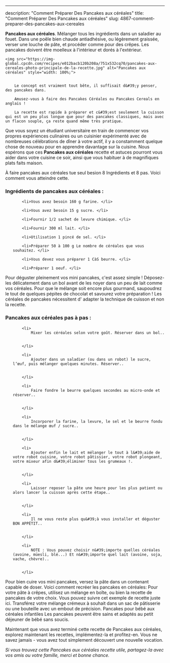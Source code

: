 ---
description: "Comment Préparer Des Pancakes aux céréales"
title: "Comment Préparer Des Pancakes aux céréales"
slug: 4867-comment-preparer-des-pancakes-aux-cereales

<p>
	<strong>Pancakes aux céréales</strong>. 
	Mélanger tous les ingrédients dans un saladier au fouet. Dans une poêle bien chaude antiadhésive, ou légèrement graissée, verser une louche de pâte, et procéder comme pour des crêpes. Les pancakes doivent être moelleux à l&#39;intérieur et dorés à l&#39;extérieur.
</p>
<p>
	
	<img src="https://img-global.cpcdn.com/recipes/e012bacb120b208a/751x532cq70/pancakes-aux-cereales-photo-principale-de-la-recette.jpg" alt="Pancakes aux céréales" style="width: 100%;">
	
	
		Le concept est vraiment tout bête, il suffisait d&#39;y penser, des pancakes dans.
	
		Amusez-vous à faire des Pancakes Céréales ou Pancakes Cereals en anglais !
	
		La recette est rapide à préparer et c&#39;est seulement la cuisson qui est un peu plus longue que pour des pancakes classiques, mais avec un flacon souple, ça reste quand même très pratique.
	
</p>

Que vous soyez un étudiant universitaire en train de commencer vos propres expériences culinaires ou un cuisinier expérimenté avec de nombreuses célébrations de dîner à votre actif, il y a constamment quelque chose de nouveau pour en apprendre davantage sur la cuisine. Nous espérons que ces <strong> Pancakes aux céréales </strong> recette et astuces pourront vous aider dans votre cuisine ce soir, ainsi que vous habituer à de magnifiques plats faits maison.

<!--inarticleads1-->

À faire pancakes aux céréales tue seul besion 8 Ingrédients et 8 pas. Voici comment vous atteindre cette.

<h3>Ingrédients de pancakes aux céréales :</h3>

<ol>
	
		<li>Vous avez besoin 160 g farine. </li>
	
		<li>Vous avez besoin 15 g sucre. </li>
	
		<li>Fournir 1/2 sachet de levure chimique. </li>
	
		<li>Fournir 300 ml lait. </li>
	
		<li>Utilisation 1 pincé de sel. </li>
	
		<li>Préparer 50 à 100 g Le nombre de céréales que vous souhaitez. </li>
	
		<li>Vous devez vous préparer 1 CàS beurre. </li>
	
		<li>Préparer 1 oeuf. </li>
	
</ol>

Pour déguster pleinement vos mini pancakes, c&#39;est assez simple ! Déposez-les délicatement dans un bol avant de les noyer dans un peu de lait comme vos céréales. Pour que le mélange soit encore plus gourmand, saupoudrez le tout de quelques pépites de chocolat et savourez votre préparation ! Les céréales de pancakes nécessitent d&#39; adapter la technique de cuisson et non la recette. 

<!--inarticleads2-->

<h3>Pancakes aux céréales pas à pas :</h3>

<ol>
	
		<li>
			Mixer les céréales selon votre goût. Réserver dans un bol..
			
			
		</li>
	
		<li>
			Ajouter dans un saladier (ou dans un robot) le sucre, l’œuf, puis mélanger quelques minutes. Réserver..
			
			
		</li>
	
		<li>
			Faire fondre le beurre quelques secondes au micro-onde et réserver..
			
			
		</li>
	
		<li>
			Incorporer la farine, la levure, le sel et le beurre fondu dans le mélange œuf / sucre..
			
			
		</li>
	
		<li>
			Ajouter enfin le lait et mélanger le tout à l&#39;aide de votre robot cuisine, votre robot pâtissier, votre robot plongeant, votre mixeur afin d&#39;éliminer tous les grumeaux !.
			
			
		</li>
	
		<li>
			Laisser reposer la pâte une heure pour les plus patient ou alors lancer la cuisson après cette étape..
			
			
		</li>
	
		<li>
			Il ne vous reste plus qu&#39;à vous installer et déguster BON APPÉTIT..
			
			
		</li>
	
		<li>
			NOTE : Vous pouvez choisir n&#39;importe quelles céréales (avoine, müesli, blé...) Et n&#39;importe quel lait (avoine, soja, vache, chèvre)..
			
			
		</li>
	
</ol>

Pour bien cuire vos mini pancakes, versez la pâte dans un contenant capable de doser. Voici comment recréer les pancakes en céréales: Pour votre pâte à crêpes, utilisez un mélange en boîte, ou bien la recette de pancakes de votre choix. Vous pouvez suivre cet exemple de recette juste ici. Transférez votre mélange crémeux à souhait dans un sac de pâtisserie ou une bouteille avec un embout de précision. Pancakes pour bébé aux céréales infantiles Les pancakes peuvent être sains et adaptés au petit déjeuner de bébé sans soucis. 

<!--inarticleads1-->

<p>
Maintenant que vous avez terminé cette recette de Pancakes aux céréales, explorez maintenant les recettes, implémentez-la et profitez-en. Vous ne savez jamais - vous avez tout simplement découvert une nouvelle vocation.
</p>

<p>
<i>Si vous trouvez cette Pancakes aux céréales recette utile, partagez-la avec vos amis ou votre famille, merci et bonne chance.</i>
</p>
